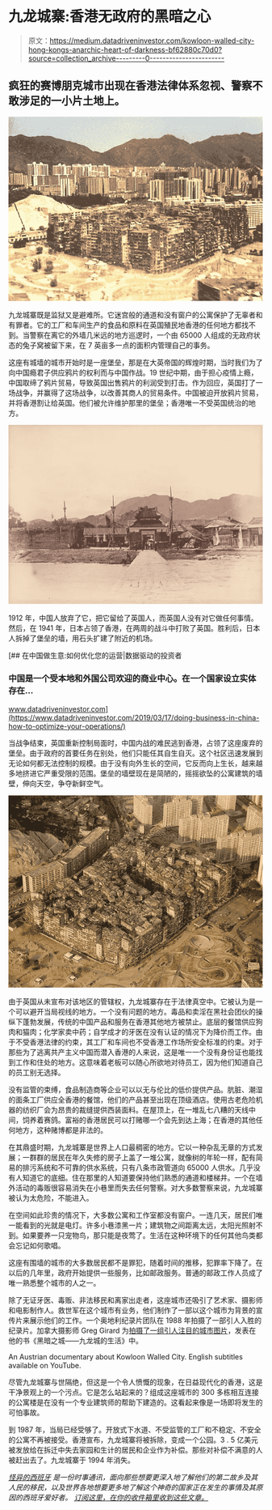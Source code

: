 # 九龙城寨:香港无政府的黑暗之心

> 原文：<https://medium.datadriveninvestor.com/kowloon-walled-city-hong-kongs-anarchic-heart-of-darkness-bf62880c70d0?source=collection_archive---------0----------------------->

## 疯狂的赛博朋克城市出现在香港法律体系忽视、警察不敢涉足的一小片土地上。

![](img/51887d0158a11ee80358dfab7f15d32f.png)

九龙城寨既是监狱又是避难所。它迷宫般的通道和没有窗户的公寓保护了无辜者和有罪者。它的工厂和车间生产的食品和原料在英国殖民地香港的任何地方都找不到。当警察在离它的外墙几米远的地方巡逻时，一个由 65000 人组成的无政府状态的兔子窝被留下来，在 7 英亩多一点的面积内管理自己的事务。

这座有城墙的城市开始时是一座堡垒，那是在大英帝国的辉煌时期，当时我们为了向中国瘾君子供应鸦片的权利而与中国作战。19 世纪中期，由于担心疫情上瘾，中国取缔了鸦片贸易，导致英国出售鸦片的利润受到打击。作为回应，英国打了一场战争，并赢得了这场战争，以改善其商人的贸易条件。中国被迫开放鸦片贸易，并将香港割让给英国。他们被允许维护那里的堡垒；香港唯一不受英国统治的地方。

![](img/4a5a291edf22c352ef63548da4fdc812.png)

1912 年，中国人放弃了它，把它留给了英国人，而英国人没有对它做任何事情。然后，在 1941 年，日本占领了香港，在两周的战斗中打败了英国。胜利后，日本人拆掉了堡垒的墙，用石头扩建了附近的机场。

[](https://www.datadriveninvestor.com/2019/03/17/doing-business-in-china-how-to-optimize-your-operations/) [## 在中国做生意:如何优化您的运营|数据驱动的投资者

### 中国是一个受本地和外国公司欢迎的商业中心。在一个国家设立实体存在…

www.datadriveninvestor.com](https://www.datadriveninvestor.com/2019/03/17/doing-business-in-china-how-to-optimize-your-operations/) 

当战争结束，英国重新控制局面时，中国内战的难民逃到香港，占领了这座废弃的堡垒。由于政府的首要任务在别处，他们只能任其自生自灭。这个社区迅速发展到无论如何都无法控制的规模。由于没有向外生长的空间，它反而向上生长，越来越多地挤进它严重受限的范围。堡垒的墙壁现在是简陋的，摇摇欲坠的公寓建筑的墙壁，伸向天空，争夺新鲜空气。

![](img/81de888591a36f3ba289eda3936334a2.png)

由于英国从未宣布对该地区的管辖权，九龙城寨存在于法律真空中。它被认为是一个可以避开当局视线的地方。一个没有问题的地方。毒品和卖淫在黑社会团伙的操纵下蓬勃发展，传统的中国产品和服务在香港其他地方被禁止。底层的餐馆供应狗肉和猫肉；化学家卖中药；自学成才的牙医在没有认证的情况下为降价而工作。由于不受香港法律的约束，其工厂和车间也不受香港工作场所安全标准的约束。对于那些为了逃离共产主义中国而潜入香港的人来说，这是唯一一个没有身份证也能找到工作和住处的地方。这意味着老板可以随心所欲地对待员工，因为他们知道自己的员工别无选择。

没有监管的束缚，食品制造商等企业可以以无与伦比的低价提供产品。肮脏、潮湿的面条工厂供应全香港的餐馆，他们的产品甚至出现在顶级酒店。使用古老危险机器的纺织厂会为昂贵的裁缝提供西装面料。在屋顶上，在一堆乱七八糟的天线中间，饲养着赛鸽。富裕的香港居民可以打赌哪一个会先到达上海；在香港的其他任何地方，这种赌博都是非法的。

在其鼎盛时期，九龙城寨是世界上人口最稠密的地方。它以一种杂乱无章的方式发展；一群群的居民在年久失修的房子上盖了一堆公寓，就像树的年轮一样，配有简易的排污系统和不可靠的供水系统，只有八条市政管道向 65000 人供水。几乎没有人知道它的底细。住在那里的人知道要保持他们熟悉的通道和楼梯井。一个在墙外活动的毒贩很容易消失在小巷里而失去任何警察。对大多数警察来说，九龙城寨被认为太危险，不能进入。

在空间如此珍贵的情况下，大多数公寓和工作室都没有窗户。一连几天，居民们唯一能看到的光就是电灯。许多小巷漆黑一片；建筑物之间距离太远，太阳光照射不到。如果要养一只宠物鸟，那只能是夜莺了。生活在这种环境下的任何其他鸟类都会忘记如何歌唱。

这座有围墙的城市的大多数居民都不是罪犯，随着时间的推移，犯罪率下降了。在以后的几年里，政府开始提供一些服务，比如邮政服务。普通的邮政工作人员成了唯一熟悉整个城市的人之一。

除了无证牙医、毒贩、非法移民和离家出走者，这座城市还吸引了艺术家、摄影师和电影制作人。救世军在这个城市有业务，他们制作了一部以这个城市为背景的宣传片来展示他们的工作。一个奥地利纪录片团队在 1988 年拍摄了一部引人入胜的纪录片。加拿大摄影师 Greg Girard 为[拍摄了一组引人注目的城市图片](http://www.greggirard.com/work/kowloon-walled-city--13)，发表在他的书《黑暗之城——九龙城的生活》中。

An Austrian documentary about Kowloon Walled City. English subtitles available on YouTube.

尽管九龙城寨与世隔绝，但这是一个令人愤慨的现象，在日益现代化的香港，这是干净景观上的一个污点。它是怎么站起来的？组成这座城市的 300 多栋相互连接的公寓楼是在没有一个专业建筑师的帮助下建造的。这看起来像是一场即将发生的可怕事故。

到 1987 年，当局已经受够了。开放式下水道、不受监管的工厂和不稳定、不安全的公寓不再被接受。香港宣布，九龙城寨将被拆除，变成一个公园。3 . 5 亿美元被发放给在拆迁中失去家园和生计的居民和企业作为补偿。那些对补偿不满意的人被赶出去了。九龙城寨于 1994 年消失。

[*怪异的西班牙*](https://weirdspain.substack.com/) *是一份时事通讯，面向那些想要更深入地了解他们的第二故乡及其人民的移民，以及世界各地想要更多地了解这个神奇的国家正在发生的事情及其原因的西班牙爱好者。* [*订阅这里，在你的收件箱里收到这些文章。*](https://weirdspain.substack.com/subscribe)